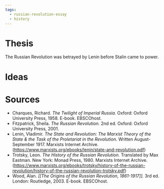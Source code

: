```yaml
---
tags:
  - russian-revolution-essay
  - history
---
```

# Thesis
The Russian Revolution was betrayed by Lenin before Stalin came to power.
# Ideas

# Sources
- Charques, Richard. *The Twilight of Imperial Russia.* Oxford: Oxford University Press, 1958. E-book. EBSCOhost.
- Fitzpatrick, Sheila. *The Russian Revolution.* 2nd ed. Oxford: Oxford University Press, 2001.
- Lenin, Vladimir. *The State and Revolution: The Marxist Theory of the State & the Task of the Proletariat in the Revolution.* Written August-September 1917. Marxists Internet Archive. (https://www.marxists.org/ebooks/lenin/state-and-revolution.pdf)
- Trotsky, Leon. *The History of the Russian Revolution.* Translated by Max Eastman. New York: Monad Press, 1980. Marxists Internet Archive. (https://www.marxists.org/ebooks/trotsky/history-of-the-russian-revolution/history-of-the-russian-revolution-trotsky.pdf)
- Wood, Alan. *[[The Origins of the Russian Revolution, 1861-1917]].* 3rd ed. London: Routledge, 2003. E-book. EBSCOhost.